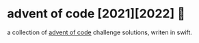 # advent of code [2021][2022] 🎄

a collection of [advent of code](https://adventofcode.com/2022) challenge solutions, writen in swift.
